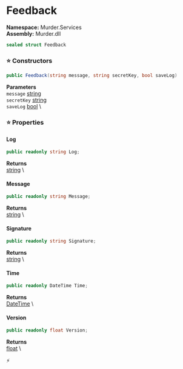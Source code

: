 # Feedback

**Namespace:** Murder.Services \
**Assembly:** Murder.dll

```csharp
sealed struct Feedback
```

### ⭐ Constructors
```csharp
public Feedback(string message, string secretKey, bool saveLog)
```

**Parameters** \
`message` [string](https://learn.microsoft.com/en-us/dotnet/api/System.String?view=net-7.0) \
`secretKey` [string](https://learn.microsoft.com/en-us/dotnet/api/System.String?view=net-7.0) \
`saveLog` [bool](https://learn.microsoft.com/en-us/dotnet/api/System.Boolean?view=net-7.0) \

### ⭐ Properties
#### Log
```csharp
public readonly string Log;
```

**Returns** \
[string](https://learn.microsoft.com/en-us/dotnet/api/System.String?view=net-7.0) \
#### Message
```csharp
public readonly string Message;
```

**Returns** \
[string](https://learn.microsoft.com/en-us/dotnet/api/System.String?view=net-7.0) \
#### Signature
```csharp
public readonly string Signature;
```

**Returns** \
[string](https://learn.microsoft.com/en-us/dotnet/api/System.String?view=net-7.0) \
#### Time
```csharp
public readonly DateTime Time;
```

**Returns** \
[DateTime](https://learn.microsoft.com/en-us/dotnet/api/System.DateTime?view=net-7.0) \
#### Version
```csharp
public readonly float Version;
```

**Returns** \
[float](https://learn.microsoft.com/en-us/dotnet/api/System.Single?view=net-7.0) \


⚡